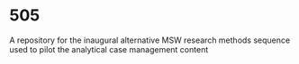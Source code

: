 # 505
A repository for the inaugural alternative MSW research methods sequence used to pilot the analytical case management content

